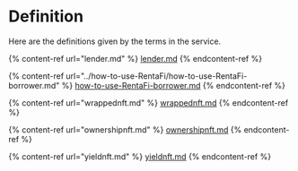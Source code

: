 # Definition

Here are the definitions given by the terms in the service.

{% content-ref url="lender.md" %}
[lender.md](lender.md)
{% endcontent-ref %}

{% content-ref url="../how-to-use-RentaFi/how-to-use-RentaFi-borrower.md" %}
[how-to-use-RentaFi-borrower.md](../how-to-use-RentaFi/how-to-use-RentaFi-borrower.md)
{% endcontent-ref %}

{% content-ref url="wrappednft.md" %}
[wrappednft.md](wrappednft.md)
{% endcontent-ref %}

{% content-ref url="ownershipnft.md" %}
[ownershipnft.md](ownershipnft.md)
{% endcontent-ref %}

{% content-ref url="yieldnft.md" %}
[yieldnft.md](yieldnft.md)
{% endcontent-ref %}
